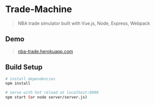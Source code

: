 # Trade-Machine

> NBA trade simulator built with Vue.js, Node, Express, Webpack

## Demo

> [nba-trade.herokuapp.com](https://nba-trade.herokuapp.com)

## Build Setup

``` bash
# install dependencies
npm install

# serve with hot reload at localhost:8080
npm start (or node server/server.js)

```
